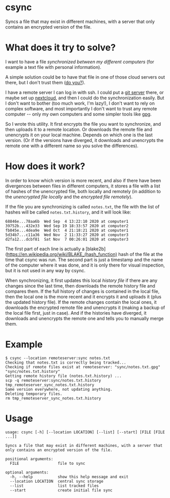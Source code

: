 # csync

Syncs a file that may exist in different machines, with a server that
only contains an encrypted version of the file.


# What does it try to solve?

I want to have a file *synchronized between my different computers*
(for example a text file with personal information).

A simple solution could be to have that file in one of those cloud
servers out there, but I don't trust them ([do
you?](https://en.wikipedia.org/wiki/Edward_Snowden#Revelations)).

I have a remote server I can log in with ssh. I could put a [git
server](https://git-scm.com/book/fa/v2/Git-on-the-Server-Setting-Up-the-Server)
there, or maybe set up [nextcloud]([https://nextcloud.com/), and
then I could do the synchronization easily. But I don't want to bother
(too much work, I'm lazy!), I don't want to rely on complex software,
and most importantly I don't want to trust any remote computer -- only
my own computers and some simpler tools like [gpg](https://gnupg.org/).

So I wrote this utility. It first encrypts the file you want to
synchronize, and then uploads it to a remote location. Or downloads
the remote file and unencrypts it on your local machine. Depends on
which one is the last version. (Or if the versions have diverged, it
downloads and unencrypts the remote one with a different name so you
solve the differences).


# How does it work?

In order to know which version is more recent, and also if there have
been divergences between files in different computers, it stores a
file with a list of hashes of the unencrypted file, both locally and
remotely (in addition to the *unencrypted file locally* and the
*encrypted file remotely*).

If the file you are synchronizing is called `notes.txt`, the file with
the list of hashes will be called `notes.txt.history`, and it will
look like:

```
68846e...78aa6b  Wed Sep  4 13:22:10 2020 at computer1
39752b...432e33  Wed Sep 19 18:33:57 2020 at computer2
fb045e...4dea9e  Wed Oct  4 21:18:21 2020 at computer1
5d34b7...c11a36  Wed Nov  2 11:33:27 2020 at computer3
d2fa12...dcbf81  Sat Nov  7 00:26:01 2020 at computer3
```

The first part of each line is actually a
[blake2b](https://en.wikipedia.org/wiki/BLAKE_(hash_function) hash of
the file at the time that csync was run. The second part is just a
timestamp and the name of the computer where it was done, and it is
only there for visual inspection, but it is not used in any way by
csync.

When synchronizing, it first updates this local *history file* if
there are any changes since the last time, then downloads the remote
history file and compares them. If the full history of changes is
contained in the local file, then the local one is the more recent and
it encrypts it and uploads it (plus the updated history file). If the
remote changes contain the local ones, it downloads the encrypted
remote file and unencrypts it (making a backup of the local file
first, just in case). And if the histories have diverged, it downloads
and unencrypts the remote one and tells you to manually merge them.


# Example

```
$ csync --location remoteserver:sync notes.txt
Checking that notes.txt is correctly being tracked...
Checking if remote files exist at remoteserver: "sync/notes.txt.gpg" "sync/notes.txt.history"
Getting remote history file (notes.txt.history) ...
scp -q remoteserver:sync/notes.txt.history tmp_remoteserver_sync_notes.txt.history
Same version everywhere, not updating anything.
Deleting temporary files.
rm tmp_remoteserver_sync_notes.txt.history
```


# Usage

```
usage: csync [-h] [--location LOCATION] [--list] [--start] [FILE [FILE ...]]

Syncs a file that may exist in different machines, with a server that only contains an encrypted version of the file.

positional arguments:
  FILE                 file to sync

optional arguments:
  -h, --help           show this help message and exit
  --location LOCATION  central sync storage
  --list               list tracked files
  --start              create initial file sync
```

